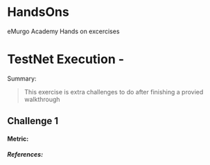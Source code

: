 # HandsOns
eMurgo Academy Hands on excercises

# TestNet Execution - 

Summary:
> This exercise is extra challenges to do after finishing a provied walkthrough

## Challenge 1 
    
 

#### Metric:
     

##### References:
  


    